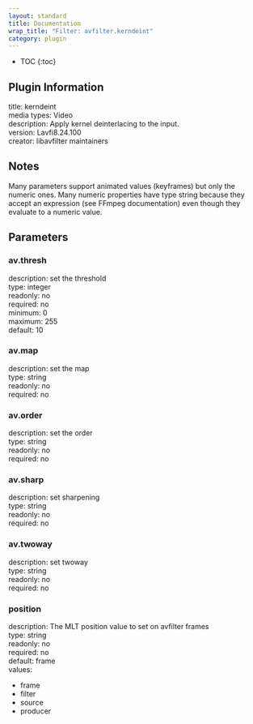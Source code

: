 ```yaml
---
layout: standard
title: Documentation
wrap_title: "Filter: avfilter.kerndeint"
category: plugin
---
```

* TOC
{:toc}

## Plugin Information

title: kerndeint  
media types:
Video  
description: Apply kernel deinterlacing to the input.  
version: Lavfi8.24.100  
creator: libavfilter maintainers  

## Notes

Many parameters support animated values (keyframes) but only the numeric ones. Many numeric properties have type string because they accept an expression (see FFmpeg documentation) even though they evaluate to a numeric value.

## Parameters

### av.thresh

  
description:
set the threshold  
type: integer  
readonly: no  
required: no  
minimum: 0  
maximum: 255  
default: 10  

### av.map

  
description:
set the map  
type: string  
readonly: no  
required: no  

### av.order

  
description:
set the order  
type: string  
readonly: no  
required: no  

### av.sharp

  
description:
set sharpening  
type: string  
readonly: no  
required: no  

### av.twoway

  
description:
set twoway  
type: string  
readonly: no  
required: no  

### position

  
description:
The MLT position value to set on avfilter frames  
type: string  
readonly: no  
required: no  
default: frame  
values:  

* frame
* filter
* source
* producer

